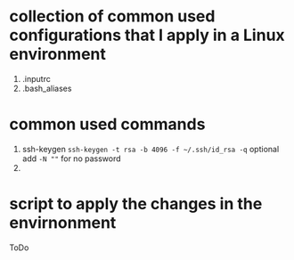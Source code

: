 
# collection of common used configurations that I apply in a Linux environment

1. .inputrc
2. .bash_aliases

# common used commands

1. ssh-keygen `ssh-keygen -t rsa -b 4096 -f ~/.ssh/id_rsa -q` optional add `-N ""` for no password
2. 


# script to apply the changes in the envirnonment
ToDo
